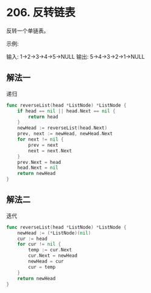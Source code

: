 # 206. 反转链表
反转一个单链表。

示例:

输入: 1->2->3->4->5->NULL
输出: 5->4->3->2->1->NULL

## 解法一

递归

```go
func reverseList(head *ListNode) *ListNode {
	if head == nil || head.Next == nil {
		return head
	}
	newHead := reverseList(head.Next)
	prev, next := newHead, newHead.Next
	for next != nil {
		prev = next
		next = next.Next
	}
	prev.Next = head
	head.Next = nil
	return newHead
}
```

## 解法二

迭代

```go
func reverseList(head *ListNode) *ListNode {
	newHead := (*ListNode)(nil)
	cur := head
	for cur != nil {
		temp := cur.Next
		cur.Next = newHead
		newHead = cur
		cur = temp
	}
	return newHead
}
```